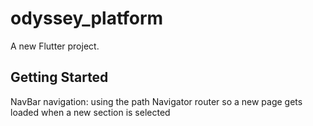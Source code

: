 # odyssey_platform

A new Flutter project.

## Getting Started

NavBar navigation: using the path Navigator router so a new page gets loaded when a new section is selected 

